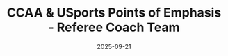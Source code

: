 ---
title: "CCAA & USports Points of Emphasis - Referee Coach Team"
date: "2025-09-21"
startTime: "7:00 PM"
endTime: "9:00 PM"
location: "Online via Zoom"
type: "workshop"
description: "Professional development workshop covering CCAA and USports points of emphasis for the upcoming season. Focus on new rule interpretations and mechanics updates."
registrationLink: "https://gameplanbasketball.ca"
maxParticipants: 40
currentRegistrations: 15
instructor: "Abby Rivington"
requirements: "Recommended for officials working college and university level games"
---